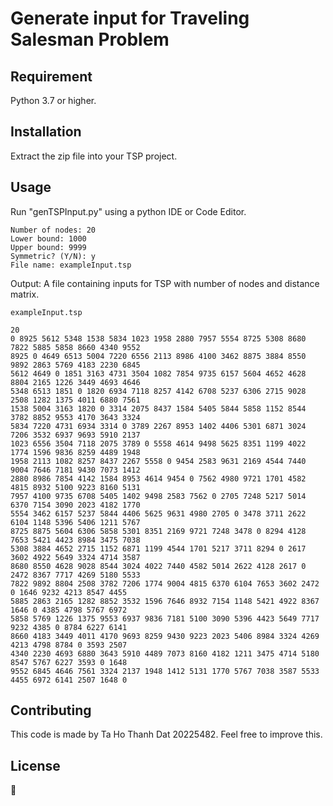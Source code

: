 # Generate input for Traveling Salesman Problem

## Requirement

Python 3.7 or higher.

## Installation

Extract the zip file into your TSP project.

## Usage

Run "genTSPInput.py" using a python IDE or Code Editor.

```
Number of nodes: 20
Lower bound: 1000
Upper bound: 9999
Symmetric? (Y/N): y
File name: exampleInput.tsp
```

Output: A file containing inputs for TSP with number of nodes and distance matrix.

`exampleInput.tsp`

```
20
0 8925 5612 5348 1538 5834 1023 1958 2880 7957 5554 8725 5308 8680 7822 5885 5858 8660 4340 9552
8925 0 4649 6513 5004 7220 6556 2113 8986 4100 3462 8875 3884 8550 9892 2863 5769 4183 2230 6845
5612 4649 0 1851 3163 4731 3504 1082 7854 9735 6157 5604 4652 4628 8804 2165 1226 3449 4693 4646
5348 6513 1851 0 1820 6934 7118 8257 4142 6708 5237 6306 2715 9028 2508 1282 1375 4011 6880 7561
1538 5004 3163 1820 0 3314 2075 8437 1584 5405 5844 5858 1152 8544 3782 8852 9553 4170 3643 3324
5834 7220 4731 6934 3314 0 3789 2267 8953 1402 4406 5301 6871 3024 7206 3532 6937 9693 5910 2137
1023 6556 3504 7118 2075 3789 0 5558 4614 9498 5625 8351 1199 4022 1774 1596 9836 8259 4489 1948
1958 2113 1082 8257 8437 2267 5558 0 9454 2583 9631 2169 4544 7440 9004 7646 7181 9430 7073 1412
2880 8986 7854 4142 1584 8953 4614 9454 0 7562 4980 9721 1701 4582 4815 8932 5100 9223 8160 5131
7957 4100 9735 6708 5405 1402 9498 2583 7562 0 2705 7248 5217 5014 6370 7154 3090 2023 4182 1770
5554 3462 6157 5237 5844 4406 5625 9631 4980 2705 0 3478 3711 2622 6104 1148 5396 5406 1211 5767
8725 8875 5604 6306 5858 5301 8351 2169 9721 7248 3478 0 8294 4128 7653 5421 4423 8984 3475 7038
5308 3884 4652 2715 1152 6871 1199 4544 1701 5217 3711 8294 0 2617 3602 4922 5649 3324 4714 3587
8680 8550 4628 9028 8544 3024 4022 7440 4582 5014 2622 4128 2617 0 2472 8367 7717 4269 5180 5533
7822 9892 8804 2508 3782 7206 1774 9004 4815 6370 6104 7653 3602 2472 0 1646 9232 4213 8547 4455
5885 2863 2165 1282 8852 3532 1596 7646 8932 7154 1148 5421 4922 8367 1646 0 4385 4798 5767 6972
5858 5769 1226 1375 9553 6937 9836 7181 5100 3090 5396 4423 5649 7717 9232 4385 0 8784 6227 6141
8660 4183 3449 4011 4170 9693 8259 9430 9223 2023 5406 8984 3324 4269 4213 4798 8784 0 3593 2507
4340 2230 4693 6880 3643 5910 4489 7073 8160 4182 1211 3475 4714 5180 8547 5767 6227 3593 0 1648
9552 6845 4646 7561 3324 2137 1948 1412 5131 1770 5767 7038 3587 5533 4455 6972 6141 2507 1648 0
```

## Contributing

This code is made by Ta Ho Thanh Dat 20225482. Feel free to improve this.

## License

🦆
